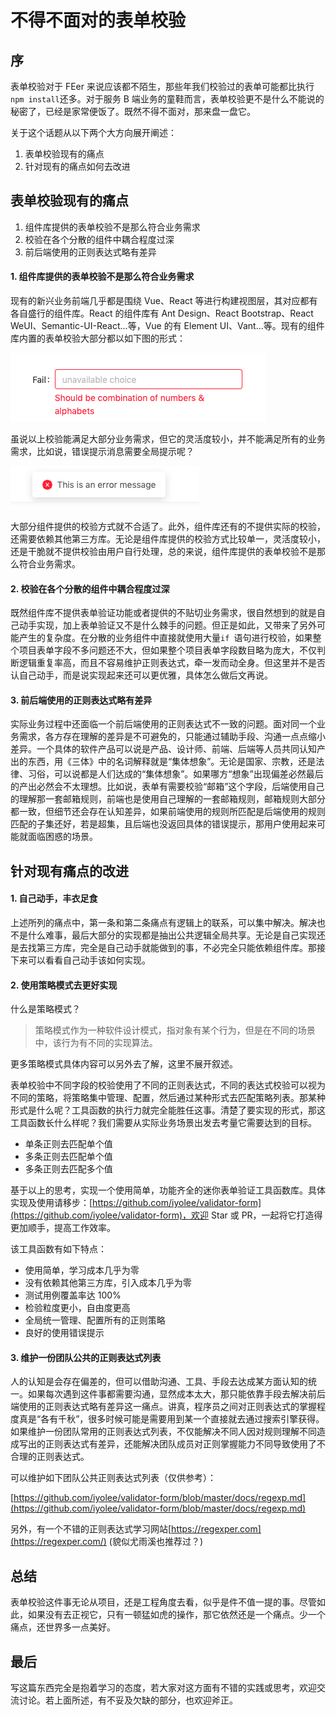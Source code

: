 # 不得不面对的表单校验

## 序

表单校验对于 FEer 来说应该都不陌生，那些年我们校验过的表单可能都比执行```npm install```还多。对于服务 B 端业务的童鞋而言，表单校验更不是什么不能说的秘密了，已经是家常便饭了。既然不得不面对，那来盘一盘它。

关于这个话题从以下两个大方向展开阐述：
1. 表单校验现有的痛点
2. 针对现有的痛点如何去改进

## 表单校验现有的痛点
1. 组件库提供的表单校验不是那么符合业务需求
2. 校验在各个分散的组件中耦合程度过深
3. 前后端使用的正则表达式略有差异

#### 1. 组件库提供的表单校验不是那么符合业务需求
现有的新兴业务前端几乎都是围绕 Vue、React 等进行构建视图层，其对应都有各自盛行的组件库。React 的组件库有 Ant Design、React Bootstrap、React WeUI、Semantic-UI-React...等，Vue 的有 Element UI、Vant...等。现有的组件库内置的表单校验大部分都以如下图的形式：  

![form check style](./images/image1-form.png)  

虽说以上校验能满足大部分业务需求，但它的灵活度较小，并不能满足所有的业务需求，比如说，错误提示消息需要全局提示呢？  

![check message](./images/image2-check-message.png)  

大部分组件提供的校验方式就不合适了。此外，组件库还有的不提供实际的校验，还需要依赖其他第三方库。无论是组件库提供的校验方式比较单一，灵活度较小，还是干脆就不提供校验由用户自行处理，总的来说，组件库提供的表单校验不是那么符合业务需求。

#### 2. 校验在各个分散的组件中耦合程度过深
既然组件库不提供表单验证功能或者提供的不贴切业务需求，很自然想到的就是自己动手实现，加上表单验证又不是什么棘手的问题。但正是如此，又带来了另外可能产生的复杂度。在分散的业务组件中直接就使用大量```if ```语句进行校验，如果整个项目表单字段不多问题还不大，但如果整个项目表单字段数目略为庞大，不仅判断逻辑重复率高，而且不容易维护正则表达式，牵一发而动全身。但这里并不是否认自己动手，而是说实现起来还可以更优雅，具体怎么做后文再说。

#### 3. 前后端使用的正则表达式略有差异
实际业务过程中还面临一个前后端使用的正则表达式不一致的问题。面对同一个业务需求，各方存在理解的差异是不可避免的，只能通过辅助手段、沟通一点点缩小差异。一个具体的软件产品可以说是产品、设计师、前端、后端等人员共同认知产出的东西，用《三体》中的名词解释就是“集体想象”。⽆论是国家、宗教，还是法律、习俗，可以说都是⼈们达成的“集体想象”。如果哪方“想象”出现偏差必然最后的产出必然会不太理想。比如说，表单有需要校验“邮箱”这个字段，后端使用自己的理解那一套邮箱规则，前端也是使用自己理解的一套邮箱规则，邮箱规则大部分都一致，但细节还会存在认知差异，如果前端使用的规则所匹配是后端使用的规则匹配的子集还好，若是超集，且后端也没返回具体的错误提示，那用户使用起来可能就面临困惑的场景。

## 针对现有痛点的改进

#### 1. 自己动手，丰衣足食
上述所列的痛点中，第一条和第二条痛点有逻辑上的联系，可以集中解决。解决也不是什么难事，最后大部分的实现都是抽出公共逻辑全局共享。无论是自己实现还是去找第三方库，完全是自己动手就能做到的事，不必完全只能依赖组件库。那接下来可以看看自己动手该如何实现。

#### 2. 使用策略模式去更好实现
什么是策略模式？
> 策略模式作为一种软件设计模式，指对象有某个行为，但是在不同的场景中，该行为有不同的实现算法。

更多策略模式具体内容可以另外去了解，这里不展开叙述。

表单校验中不同字段的校验使用了不同的正则表达式，不同的表达式校验可以视为不同的策略，将策略集中管理、配置，然后通过某种形式去匹配策略列表。那某种形式是什么呢？工具函数的执行力就完全能胜任这事。清楚了要实现的形式，那这工具函数长什么样呢？我们需要从实际业务场景出发去考量它需要达到的目标。

- 单条正则去匹配单个值
- 多条正则去匹配单个值
- 多条正则去匹配多个值

基于以上的思考，实现一个使用简单，功能齐全的迷你表单验证工具函数库。具体实现及使用请移步：[https://github.com/iyolee/validator-form](https://github.com/iyolee/validator-form)，欢迎 Star 或 PR，一起将它打造得更加顺手，提高工作效率。

该工具函数有如下特点：
- 使用简单，学习成本几乎为零
- 没有依赖其他第三方库，引入成本几乎为零
- 测试用例覆盖率达 100%
- 检验粒度更小，自由度更高
- 全局统一管理、配置所有的正则策略
- 良好的使用错误提示

#### 3. 维护一份团队公共的正则表达式列表
人的认知是会存在偏差的，但可以借助沟通、工具、手段去达成某方面认知的统一。如果每次遇到这件事都需要沟通，显然成本太大，那只能依靠手段去解决前后端使用的正则表达式略有差异这一痛点。讲真，程序员之间对正则表达式的掌握程度真是“各有千秋”，很多时候可能是需要用到某一个直接就去通过搜索引擎获得。如果维护一份团队常用的正则表达式列表，不仅能解决不同人因对规则理解不同造成写出的正则表达式有差异，还能解决团队成员对正则掌握能力不同导致使用了不合理的正则表达式。

可以维护如下团队公共正则表达式列表（仅供参考）：

[https://github.com/iyolee/validator-form/blob/master/docs/regexp.md](https://github.com/iyolee/validator-form/blob/master/docs/regexp.md)

另外，有一个不错的正则表达式学习网站[https://regexper.com](https://regexper.com/) (貌似尤雨溪也推荐过？)

## 总结
表单校验这件事无论从项目，还是工程角度去看，似乎是件不值一提的事。尽管如此，如果没有去正视它，只有一顿猛如虎的操作，那它依然还是一个痛点。少一个痛点，还世界多一点美好。

## 最后
写这篇东西完全是抱着学习的态度，若大家对这方面有不错的实践或思考，欢迎交流讨论。若上面所述，有不妥及欠缺的部分，也欢迎斧正。
